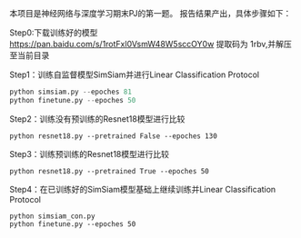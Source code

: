 本项目是神经网络与深度学习期末PJ的第一题。
报告结果产出，具体步骤如下：

Step0:下载训练好的模型 https://pan.baidu.com/s/1rotFxl0VsmW48W5sccOY0w 提取码为 1rbv,并解压至当前目录

Step1：训练自监督模型SimSiam并进行Linear Classification Protocol 

```python
python simsiam.py --epoches 81 
python finetune.py --epoches 50
```

Step2：训练没有预训练的Resnet18模型进行比较

```
python resnet18.py --pretrained False --epoches 130
```

Step3：训练预训练的Resnet18模型进行比较

```
python resnet18.py --pretrained True --epoches 50
```

Step4：在已训练好的SimSiam模型基础上继续训练并Linear Classification Protocol 

```
python simsiam_con.py  
python finetune.py --epoches 50
```

